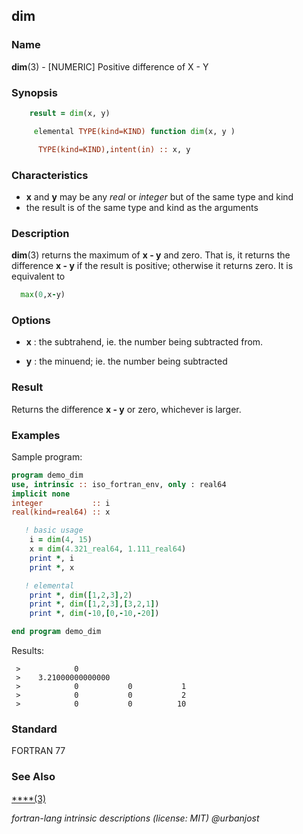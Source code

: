 ## dim

### **Name**

**dim**(3) - \[NUMERIC\] Positive difference of X - Y

### **Synopsis**

```fortran
    result = dim(x, y)
```

```fortran
     elemental TYPE(kind=KIND) function dim(x, y )

      TYPE(kind=KIND),intent(in) :: x, y
```

### **Characteristics**

- **x** and **y** may be any _real_ or _integer_ but of the same type
  and kind
- the result is of the same type and kind as the arguments

### **Description**

**dim**(3) returns the maximum of **x - y** and zero.
That is, it returns the difference **x - y** if the result is positive;
otherwise it returns zero. It is equivalent to

```fortran
  max(0,x-y)
```

### **Options**

- **x**
  : the subtrahend, ie. the number being subtracted from.

- **y**
  : the minuend; ie. the number being subtracted

### **Result**

Returns the difference **x - y** or zero, whichever is larger.

### **Examples**

Sample program:

```fortran
program demo_dim
use, intrinsic :: iso_fortran_env, only : real64
implicit none
integer           :: i
real(kind=real64) :: x

   ! basic usage
    i = dim(4, 15)
    x = dim(4.321_real64, 1.111_real64)
    print *, i
    print *, x

   ! elemental
    print *, dim([1,2,3],2)
    print *, dim([1,2,3],[3,2,1])
    print *, dim(-10,[0,-10,-20])

end program demo_dim
```

Results:

```text
 >            0
 >    3.21000000000000
 >            0           0           1
 >            0           0           2
 >            0           0          10
```

### **Standard**

FORTRAN 77

### **See Also**

[\*\*\*\*(3)](#)

_fortran-lang intrinsic descriptions (license: MIT) \@urbanjost_
